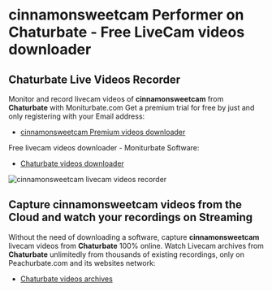 # cinnamonsweetcam Performer on Chaturbate - Free LiveCam videos downloader

## Chaturbate Live Videos Recorder

Monitor and record livecam videos of **cinnamonsweetcam** from **Chaturbate** with Moniturbate.com
Get a premium trial for free by just and only registering with your Email address:
* [cinnamonsweetcam Premium videos downloader](https://moniturbate.com/request-demo-licence-key.html)

Free livecam videos downloader - Moniturbate Software:
* [Chaturbate videos downloader](https://moniturbate.com/moniturbate-download-software.html)

![cinnamonsweetcam livecam videos recorder](https://peachurnet.com/templates/moniturbate-software.png)


## Capture cinnamonsweetcam videos from the Cloud and watch your recordings on Streaming

Without the need of downloading a software, capture **cinnamonsweetcam** livecam videos from **Chaturbate** 100% online.
Watch Livecam archives from **Chaturbate** unlimitedly from thousands of existing recordings, only on Peachurbate.com and its websites network:
* [Chaturbate videos archives](https://peachurnet.com/)